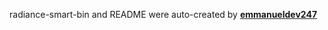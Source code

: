 radiance-smart-bin and README were auto-created by [**emmanueldev247**](https://github.com/emmanueldev247/)
